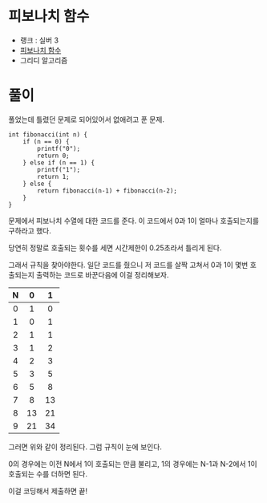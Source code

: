 # 피보나치 함수

- 랭크 : 실버 3
- [피보나치 함수](https://www.acmicpc.net/problem/1003)
- 그리디 알고리즘

# 풀이

풀었는데 틀렸던 문제로 되어있어서 없애려고 푼 문제.

```
int fibonacci(int n) {
    if (n == 0) {
        printf("0");
        return 0;
    } else if (n == 1) {
        printf("1");
        return 1;
    } else {
        return fibonacci(n‐1) + fibonacci(n‐2);
    }
}
```
문제에서 피보나치 수열에 대한 코드를 준다. 이 코드에서 0과 1이 얼마나 호출되는지를 구하라고 했다.

당연히 정말로 호출되는 횟수를 세면 시간제한이 0.25초라서 틀리게 된다.

그래서 규칙을 찾아야한다. 일단 코드를 줬으니 저 코드를 살짝 고쳐서 0과 1이 몇번 호출되는지 출력하는 코드로 바꾼다음에 이걸 정리해보자.

|N|0|1|
|:---:|:---:|:---:|
|0|1|0|
|1|0|1|
|2|1|1|
|3|1|2|
|4|2|3|
|5|3|5|
|6|5|8|
|7|8|13|
|8|13|21|
|9|21|34|

그러면 위와 같이 정리된다. 그럼 규칙이 눈에 보인다.

0의 경우에는 이전 N에서 1이 호출되는 만큼 불리고, 1의 경우에는 N-1과 N-2에서 1이 호출되는 수를 더하면 된다.

이걸 코딩해서 제출하면 끝!